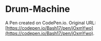 # Drum-Machine

A Pen created on CodePen.io. Original URL: [https://codepen.io/Bash17/pen/jOxmYwo](https://codepen.io/Bash17/pen/jOxmYwo).


